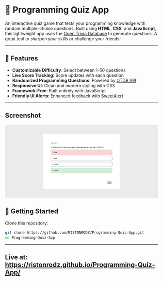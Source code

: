 # 🧠 Programming Quiz App

An interactive quiz game that tests your programming knowledge with random multiple-choice questions. Built using **HTML**, **CSS**, and **JavaScript**, this lightweight app uses the [Open Trivia Database](https://opentdb.com/) to generate questions. A great tool to sharpen your skills or challenge your friends!

---

## 🌟 Features

- **Customizable Difficulty**: Select between 1–50 questions
- **Live Score Tracking**: Score updates with each question
- **Randomized Programming Questions**: Powered by [OTDB API](https://opentdb.com/api_config.php)
- **Responsive UI**: Clean and modern styling with CSS
- **Framework-Free**: Built entirely with JavaScript
- **Friendly UI Alerts**: Enhanced feedback with [SweetAlert](https://sweetalert.js.org/)

---
## Screenshot
![App Screenshot](https://raw.githubusercontent.com/RISTONRODZ/Programming-Quiz-App/main/image.png)


## 🚀 Getting Started

Clone this repository:

```bash
git clone https://github.com/RISTONRODZ/Programming-Quiz-App.git
cd Programming-Quiz-App
```
---
## Live at:  https://ristonrodz.github.io/Programming-Quiz-App/

